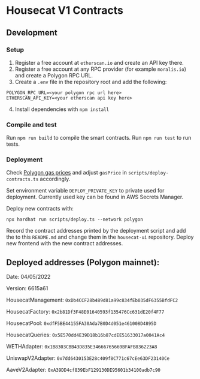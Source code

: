 # Housecat V1 Contracts

## Development

### Setup

1. Register a free account at `etherscan.io` and create an API key there.
2. Register a free account at any RPC provider (for example `moralis.io`) and create a Polygon RPC URL.
3. Create a `.env` file in the repository root and add the following:

```
POLYGON_RPC_URL=<your polygon rpc url here>
ETHERSCAN_API_KEY=<your etherscan api key here>
```

4. Install dependencies with `npm install`

### Compile and test

Run `npm run build` to compile the smart contracts.
Run `npm run test` to run tests.

### Deployment

Check [Polygon gas prices](https://polygonscan.com/gastracker) and adjust `gasPrice` in `scripts/deploy-contracts.ts` accordingly.

Set environment variable `DEPLOY_PRIVATE_KEY` to private used for deployment. Currently used key can be found in AWS Secrets Manager.

Deploy new contracts with:

```
npx hardhat run scripts/deploy.ts --network polygon
```

Record the contract addresses printed by the deployment script and add the to this `README.md` and change them in the `housecat-ui`
repository. Deploy new frontend with the new contract addresses.

## Deployed addresses (Polygon mainnet):

Date: 04/05/2022

Version: 6615a61

HousecatManagement: `0xDb4CCF28b489d81a99c834fEb035dF6355BfdFC2`

HousecatFactory: `0x2b81Df3F48E01640593f135476Cc631dE20f4F77`

HousecatPool: `0xdfF5BE44155FA30Ada7B0D4d051e461008D4895D`

HousecatQueries: `0x5E570dd4E39D18b16b87cdEE51633017a0041Ac4`

WETHAdapter: `0x1B8303CBB43D835E34666765669BFAFB836223A8`

UniswapV2Adapter: `0x7dd6430153E28c409f8C771c67cEe63DF23140Ce`

AaveV2Adapter: `0xA39DD4cf839EbF129130DE95601b34100adb7c90`

